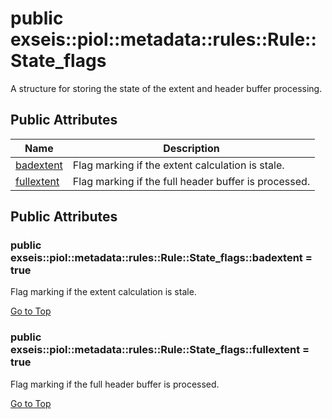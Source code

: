 # <a name='exseis-piol-metadata-rules-Rule-State_flags' /> public exseis::piol::metadata::rules::Rule::State_flags

A structure for storing the state of the extent and header buffer processing. 




## Public Attributes
| Name | Description | 
| ---- | ---- |
| [badextent](#exseis-piol-metadata-rules-Rule-State_flags-badextent) | Flag marking if the extent calculation is stale.  |
| [fullextent](#exseis-piol-metadata-rules-Rule-State_flags-fullextent) | Flag marking if the full header buffer is processed.  |



## Public Attributes
### <a name='exseis-piol-metadata-rules-Rule-State_flags-badextent' /> public exseis::piol::metadata::rules::Rule::State_flags::badextent  = true

Flag marking if the extent calculation is stale. 








[Go to Top](#exseis-piol-metadata-rules-Rule-State_flags)

### <a name='exseis-piol-metadata-rules-Rule-State_flags-fullextent' /> public exseis::piol::metadata::rules::Rule::State_flags::fullextent  = true

Flag marking if the full header buffer is processed. 








[Go to Top](#exseis-piol-metadata-rules-Rule-State_flags)

